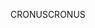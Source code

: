 <span data-ttu-id="897fe-101">CRONUS</span><span class="sxs-lookup"><span data-stu-id="897fe-101">CRONUS</span></span>
